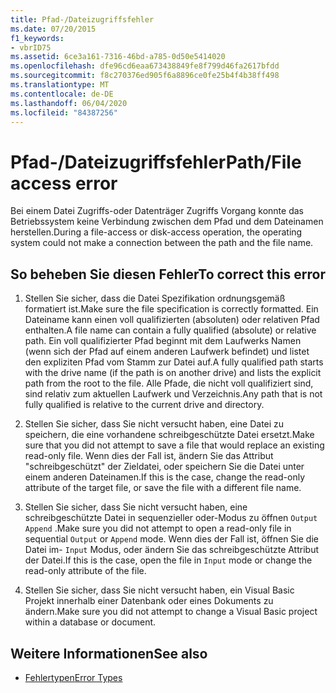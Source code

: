 ```yaml
---
title: Pfad-/Dateizugriffsfehler
ms.date: 07/20/2015
f1_keywords:
- vbrID75
ms.assetid: 6ce3a161-7316-46bd-a785-0d50e5414020
ms.openlocfilehash: dfe96cd6eaa673438849fe8f799d46fa2617bfdd
ms.sourcegitcommit: f8c270376ed905f6a8896ce0fe25b4f4b38ff498
ms.translationtype: MT
ms.contentlocale: de-DE
ms.lasthandoff: 06/04/2020
ms.locfileid: "84387256"
---
```

# <a name="pathfile-access-error"></a><span data-ttu-id="fda07-102">Pfad-/Dateizugriffsfehler</span><span class="sxs-lookup"><span data-stu-id="fda07-102">Path/File access error</span></span>
<span data-ttu-id="fda07-103">Bei einem Datei Zugriffs-oder Datenträger Zugriffs Vorgang konnte das Betriebssystem keine Verbindung zwischen dem Pfad und dem Dateinamen herstellen.</span><span class="sxs-lookup"><span data-stu-id="fda07-103">During a file-access or disk-access operation, the operating system could not make a connection between the path and the file name.</span></span>  
  
## <a name="to-correct-this-error"></a><span data-ttu-id="fda07-104">So beheben Sie diesen Fehler</span><span class="sxs-lookup"><span data-stu-id="fda07-104">To correct this error</span></span>  
  
1. <span data-ttu-id="fda07-105">Stellen Sie sicher, dass die Datei Spezifikation ordnungsgemäß formatiert ist.</span><span class="sxs-lookup"><span data-stu-id="fda07-105">Make sure the file specification is correctly formatted.</span></span> <span data-ttu-id="fda07-106">Ein Dateiname kann einen voll qualifizierten (absoluten) oder relativen Pfad enthalten.</span><span class="sxs-lookup"><span data-stu-id="fda07-106">A file name can contain a fully qualified (absolute) or relative path.</span></span> <span data-ttu-id="fda07-107">Ein voll qualifizierter Pfad beginnt mit dem Laufwerks Namen (wenn sich der Pfad auf einem anderen Laufwerk befindet) und listet den expliziten Pfad vom Stamm zur Datei auf.</span><span class="sxs-lookup"><span data-stu-id="fda07-107">A fully qualified path starts with the drive name (if the path is on another drive) and lists the explicit path from the root to the file.</span></span> <span data-ttu-id="fda07-108">Alle Pfade, die nicht voll qualifiziert sind, sind relativ zum aktuellen Laufwerk und Verzeichnis.</span><span class="sxs-lookup"><span data-stu-id="fda07-108">Any path that is not fully qualified is relative to the current drive and directory.</span></span>  
  
2. <span data-ttu-id="fda07-109">Stellen Sie sicher, dass Sie nicht versucht haben, eine Datei zu speichern, die eine vorhandene schreibgeschützte Datei ersetzt.</span><span class="sxs-lookup"><span data-stu-id="fda07-109">Make sure that you did not attempt to save a file that would replace an existing read-only file.</span></span> <span data-ttu-id="fda07-110">Wenn dies der Fall ist, ändern Sie das Attribut "schreibgeschützt" der Zieldatei, oder speichern Sie die Datei unter einem anderen Dateinamen.</span><span class="sxs-lookup"><span data-stu-id="fda07-110">If this is the case, change the read-only attribute of the target file, or save the file with a different file name.</span></span>  
  
3. <span data-ttu-id="fda07-111">Stellen Sie sicher, dass Sie nicht versucht haben, eine schreibgeschützte Datei in sequenzieller oder-Modus zu öffnen `Output` `Append` .</span><span class="sxs-lookup"><span data-stu-id="fda07-111">Make sure you did not attempt to open a read-only file in sequential `Output` or `Append` mode.</span></span> <span data-ttu-id="fda07-112">Wenn dies der Fall ist, öffnen Sie die Datei im- `Input` Modus, oder ändern Sie das schreibgeschützte Attribut der Datei.</span><span class="sxs-lookup"><span data-stu-id="fda07-112">If this is the case, open the file in `Input` mode or change the read-only attribute of the file.</span></span>  
  
4. <span data-ttu-id="fda07-113">Stellen Sie sicher, dass Sie nicht versucht haben, ein Visual Basic Projekt innerhalb einer Datenbank oder eines Dokuments zu ändern.</span><span class="sxs-lookup"><span data-stu-id="fda07-113">Make sure you did not attempt to change a Visual Basic project within a database or document.</span></span>  
  
## <a name="see-also"></a><span data-ttu-id="fda07-114">Weitere Informationen</span><span class="sxs-lookup"><span data-stu-id="fda07-114">See also</span></span>

- [<span data-ttu-id="fda07-115">Fehlertypen</span><span class="sxs-lookup"><span data-stu-id="fda07-115">Error Types</span></span>](../../programming-guide/language-features/error-types.md)
